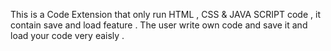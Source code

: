 This is a Code Extension that only run HTML , CSS & JAVA SCRIPT code , it contain save and load feature .
The user write own code and save it and load your code very eaisly . 